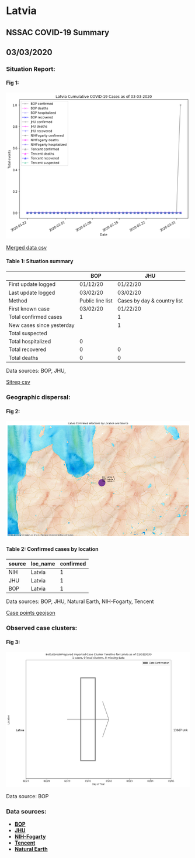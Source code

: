 # Latvia
## NSSAC COVID-19 Summary
## 03/03/2020



### Situation Report:
#### Fig 1:
![Latvia cases](../merged_histories/Latvia_merged_histories.png)

[Merged data csv](https://github.com/SchlittDataSci/SchlittDataSci.github.io/blob/master/data/tables/Latvia_merged_daily.csv)

#### Table 1: Situation summary


|                           | BOP              | JHU                         |
|---------------------------|------------------|-----------------------------|
| First update logged       | 01/12/20         | 01/22/20                    |
| Last update logged        | 03/02/20         | 03/02/20                    |
| Method                    | Public line list | Cases by day & country list |
| First known case          | 03/02/20         | 01/22/20                    |
| Total confirmed cases     | 1                | 1                           |
| New cases since yesterday |                  | 1                           |
| Total suspected           |                  |                             |
| Total hospitalized        | 0                |                             |
| Total recovered           | 0                | 0                           |
| Total deaths              | 0                | 0                           |

Data sources: BOP, JHU, 


[Sitrep csv](https://github.com/SchlittDataSci/SchlittDataSci.github.io/blob/master/data/tables/Latvia_sitrep.csv)

### Geographic dispersal:
#### Fig 2:
![Latvia mapped](../case_locs/Latvia_case_locs.png)

#### Table 2: Confirmed cases by location


| source   | loc_name   |   confirmed |
|----------|------------|-------------|
| NIH      | Latvia     |           1 |
| JHU      | Latvia     |           1 |
| BOP      | Latvia     |           1 |

Data sources: BOP, JHU, Natural Earth, NIH-Fogarty, Tencent


[Case points geojson](https://github.com/SchlittDataSci/SchlittDataSci.github.io/blob/master/data/shapes/Latvia_case_locs.geojson)

### Observed case clusters:
#### Fig 3:
![Latvia cases](../cluster_analysis/Latvia_imported_cases_BOP.png)



Data source: BOP


### Data sources:
* **[BOP](https://github.com/beoutbreakprepared/nCoV2019)**
* **[JHU](https://github.com/CSSEGISandData/COVID-19)** 
* **[NIH-Fogarty](https://docs.google.com/spreadsheets/d/1jS24DjSPVWa4iuxuD4OAXrE3QeI8c9BC1hSlqr-NMiU/edit#gid=1187587451)** 
* **[Tencent](https://news.qq.com/zt2020/page/feiyan.htm)**
* **[Natural Earth](https://www.naturalearthdata.com/forums/forum/natural-earth-map-data/cultural-vectors/admin-1-states-provinces-and-their-boundaries/)**

<!-- Global site tag (gtag.js) - Google Analytics -->
<script async src="https://www.googletagmanager.com/gtag/js?id=UA-158816269-1"></script>
<script>
  window.dataLayer = window.dataLayer || [];
  function gtag(){dataLayer.push(arguments);}
  gtag('js', new Date());

  gtag('config', 'UA-158816269-1');
</script>